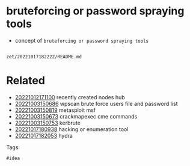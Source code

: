 # bruteforcing or password spraying tools

- concept of `bruteforcing or password spraying tools`

```
```

` zet/20221017182222/README.md `

# Related

- [20221012171100](/zet/20221012171100/README.md) recently created nodes hub
- [20221003150686](/zet/20221003150686/README.md) wpscan brute force users file and password list
- [20221003150819](/zet/20221003150819/README.md) metasploit msf
- [20221003150673](/zet/20221003150673/README.md) crackmapexec cme commands
- [20221003150753](/zet/20221003150753/README.md) kerbrute
- [20221017180938](/zet/20221017180938/README.md) hacking or enumeration tool
- [20221017182053](/zet/20221017182053/README.md) hydra

Tags:

    #idea
